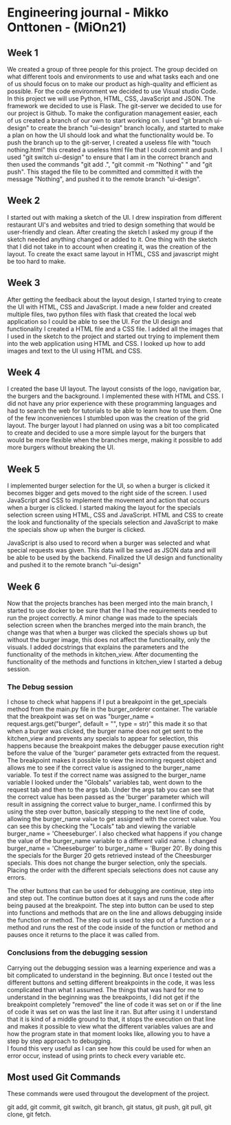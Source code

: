 # Engineering journal - Mikko Onttonen - (MiOn21)

## Week 1
We created a group of three people for this project.
The group decided on what different tools and environments to use and what tasks each and one of us should focus on to make our product as high-quality and efficient as possible.
For the code environment we decided to use Visual studio Code. In this project we will use Python, HTML, CSS, JavaScript and JSON. The framework we decided to use is Flask.
The git-server we decided to use for our project is Github. 
To make the configuration management easier, each of us created a branch of our own to start working on.
I used "git branch ui-design" to create the branch "ui-design" branch locally, and started to make a plan on how the UI should look and what the functionality would be.
To push the branch up to the git-server, I created a useless file with "touch nothing.html" this created a useless html file that I could commit and push. I used "git switch ui-design" to ensure that I am in the correct branch and then used the commands "git add .", "git commit -m "Nothing" " and "git push". This staged the file to be committed and committed it with the message "Nothing", and pushed it to the remote branch "ui-design".

## Week 2
I started out with making a sketch of the UI. I drew inspiration from different restaurant UI's and websites and tried to design something that would be user-friendly and clean.
After creating the sketch I asked my group if the sketch needed anything changed or added to it. 
One thing with the sketch that I did not take in to account when creating it, was the creation of the layout. To create the exact same layout in HTML, CSS and javascript might be too hard to make.

## Week 3
After getting the feedback about the layout design, I started trying to create the UI with HTML, CSS and JavaScript.
I made a new folder and created multiple files, two python files with flask that created the local web application so I could be able to see the UI.
For the UI design and functionality I created a HTML file and a CSS file. I added all the images that I used in the sketch to the project and started out trying to implement them into the web application using HTML and CSS. I looked up how to add images and text to the UI using HTML and CSS. 

## Week 4
I created the base UI layout. The layout consists of the logo, navigation bar, the burgers and the background. I implemented these with HTML and CSS. 
I did not have any prior experience with these programming languages and had to search the web for tutorials to be able to learn how to use them.
One of the few inconveniences I stumbled upon was the creation of the grid layout. The burger layout I had planned on using was a bit too complicated to create and decided to use a more simple layout for the burgers that would be more flexible when the branches merge, making it possible to add more burgers without breaking the UI.

## Week 5
I implemented burger selection for the UI, so when a burger is clicked it becomes bigger and gets moved to the right side of the screen. I used JavaScript and CSS to implement the movement and action that occurs when a burger is clicked. 
I started making the layout for the specials selection screen using HTML, CSS and JavaScript. 
HTML and CSS to create the look and functionality of the specials selection and JavaScript to make the specials show up when the burger is clicked.

JavaScript is also used to record when a burger was selected and what special requests was given. This data will be saved as JSON data and will be able to be used by the backend.
Finalized the UI design and functionality and pushed it to the remote branch "ui-design"

## Week 6
Now that the projects branches has been merged into the main branch, I started to use docker to be sure that the I had the requirements needed to run the project correctly. A minor change was made to the specials selection screen when the branches merged into the main branch, the change was that when a burger was clicked the specials shows up but without the burger image, this does not affect the functionality, only the visuals.
I added docstrings that explains the parameters and the functionality of the methods in kitchen_view. 
After documenting the functionality of the methods and functions in kitchen_view I started a debug session. 

### The Debug session
I chose to check what happens if I put a breakpoint in the get_specials method from the main.py file in the burger_orderer container. The variable that the breakpoint was set on was "burger_name = request.args.get("burger", default = "", type = str)" this made it so that when a burger was clicked, the burger name does not get sent to the kitchen_view and prevents any specials to appear for selection, this happens because the breakpoint makes the debugger pause execution right before the value of the 'burger' parameter gets extracted from the request. The breakpoint makes it possible to view the incoming request object and allows me to see if the correct value is assigned to the burger_name variable.
To test if the correct name was assigned to the burger_name variable I looked under the "Globals" variables tab, went down to the request tab and then to the args tab. Under the args tab you can see that the correct value has been passed as the 'burger' parameter which will result in assigning the correct value to burger_name. I confirmed this by using the step over button, basically stepping to the next line of code, allowing the burger_name value to get assigned with the correct value. You can see this by checking the "Locals" tab and viewing the variable burger_name = 'Cheeseburger'.
I also checked what happens if you change the value of the burger_name variable to a different valid name. I changed burger_name = 'Cheeseburger' to burger_name = 'Burger 20'. By doing this the specials for the Burger 20 gets retrieved instead of the Cheesburger specials. This does not change the burger selection, only the specials. Placing the order with the different specials selections does not cause any errors. 

The other buttons that can be used for debugging are continue, step into and step out. The continue button does at it says and runs the code after being paused at the breakpoint. The step into button can be used to step into functions and methods that are on the line and allows debugging inside the function or method. The step out is used to step out of a function or a method and runs the rest of the code inside of the function or method and pauses once it returns to the place it was called from.

### Conclusions from the debugging session
Carrying out the debugging session was a learning experience and was a bit complicated to understand in the beginning. But once I tested out the different buttons and setting different breakpoints in the code, it was less complicated than what I assumed. The things that was hard for me to understand in the beginning was the breakpoints, I did not get if the breakpoint completely "removed" the line of code it was set on or if the line of code it was set on was the last line it ran. But after using it I understand that it is kind of a middle ground to that, it stops the execution on that line and makes it possible to view what the different variables values are and how the program state in that moment looks like, allowing you to have a step by step approach to debugging.  
I found this very useful as I can see how this could be used for when an error occur, instead of using prints to check every variable etc.

 
## Most used Git Commands
These commands were used througout the development of the project.

git add, git commit, git switch, git branch, git status, git push, git pull, git clone, git fetch.





